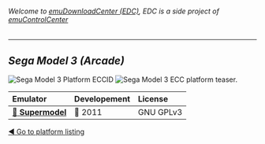 ###### Welcome to [emuDownloadCenter (EDC)](https://github.com/PhoenixInteractiveNL/emuDownloadCenter/wiki/), EDC is a side project of [emuControlCenter](https://github.com/PhoenixInteractiveNL/emuControlCenter/wiki/)
***
## _Sega Model 3 (Arcade)_
![](https://raw.githubusercontent.com/wiki/PhoenixInteractiveNL/emuDownloadCenter/images_platform/ecc_model3_cell.png "Sega Model 3 Platform ECCID")
![](https://raw.githubusercontent.com/wiki/PhoenixInteractiveNL/emuDownloadCenter/images_platform/ecc_model3_teaser.png "Sega Model 3 ECC platform teaser.")

| Emulator | Developement | License |
|:---------|:-------------|:--------|
| [:file_folder: **Supermodel**](https://github.com/PhoenixInteractiveNL/emuDownloadCenter/wiki/Emulator-supermodel#menu) | :red_circle: 2011 | GNU GPLv3 |

[:arrow_backward: Go to platform listing](https://github.com/PhoenixInteractiveNL/emuDownloadCenter/wiki/EDC-Platform-List)
